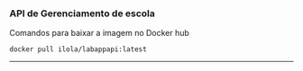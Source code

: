 ### API de Gerenciamento de escola

Comandos para baixar a imagem no Docker hub

```
docker pull ilola/labappapi:latest
```
---
